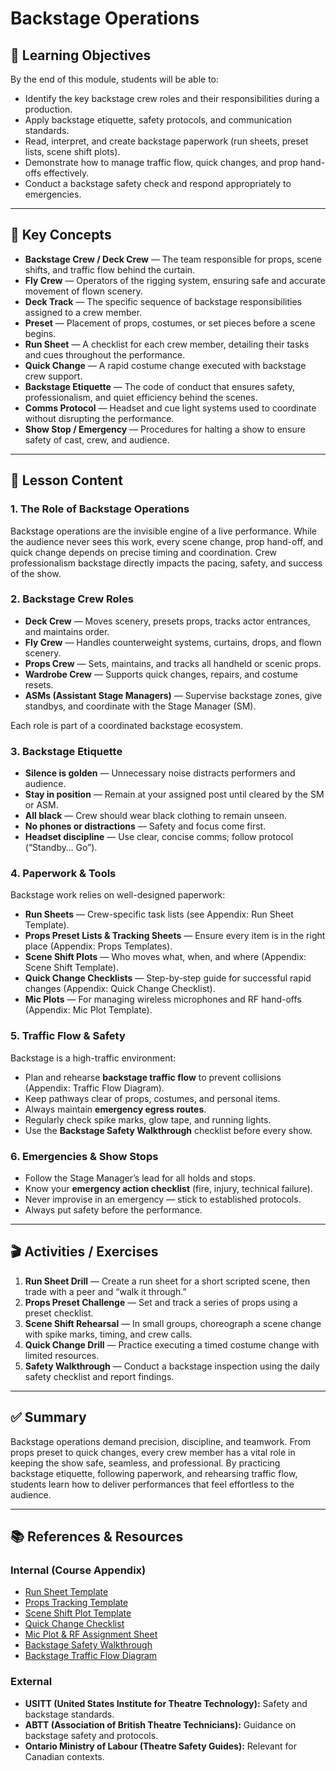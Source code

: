 # Backstage Operations

## 🎯 Learning Objectives
By the end of this module, students will be able to:
- Identify the key backstage crew roles and their responsibilities during a production.
- Apply backstage etiquette, safety protocols, and communication standards.
- Read, interpret, and create backstage paperwork (run sheets, preset lists, scene shift plots).
- Demonstrate how to manage traffic flow, quick changes, and prop hand-offs effectively.
- Conduct a backstage safety check and respond appropriately to emergencies.

---

## 📖 Key Concepts
- **Backstage Crew / Deck Crew** — The team responsible for props, scene shifts, and traffic flow behind the curtain.  
- **Fly Crew** — Operators of the rigging system, ensuring safe and accurate movement of flown scenery.  
- **Deck Track** — The specific sequence of backstage responsibilities assigned to a crew member.  
- **Preset** — Placement of props, costumes, or set pieces before a scene begins.  
- **Run Sheet** — A checklist for each crew member, detailing their tasks and cues throughout the performance.  
- **Quick Change** — A rapid costume change executed with backstage crew support.  
- **Backstage Etiquette** — The code of conduct that ensures safety, professionalism, and quiet efficiency behind the scenes.  
- **Comms Protocol** — Headset and cue light systems used to coordinate without disrupting the performance.  
- **Show Stop / Emergency** — Procedures for halting a show to ensure safety of cast, crew, and audience.

---

## 📝 Lesson Content

### 1. The Role of Backstage Operations
Backstage operations are the invisible engine of a live performance. While the audience never sees this work, every scene change, prop hand-off, and quick change depends on precise timing and coordination. Crew professionalism backstage directly impacts the pacing, safety, and success of the show.

### 2. Backstage Crew Roles
- **Deck Crew** — Moves scenery, presets props, tracks actor entrances, and maintains order.  
- **Fly Crew** — Handles counterweight systems, curtains, drops, and flown scenery.  
- **Props Crew** — Sets, maintains, and tracks all handheld or scenic props.  
- **Wardrobe Crew** — Supports quick changes, repairs, and costume resets.  
- **ASMs (Assistant Stage Managers)** — Supervise backstage zones, give standbys, and coordinate with the Stage Manager (SM).  

Each role is part of a coordinated backstage ecosystem.

### 3. Backstage Etiquette
- **Silence is golden** — Unnecessary noise distracts performers and audience.  
- **Stay in position** — Remain at your assigned post until cleared by the SM or ASM.  
- **All black** — Crew should wear black clothing to remain unseen.  
- **No phones or distractions** — Safety and focus come first.  
- **Headset discipline** — Use clear, concise comms; follow protocol (“Standby… Go”).

### 4. Paperwork & Tools
Backstage work relies on well-designed paperwork:
- **Run Sheets** — Crew-specific task lists (see Appendix: Run Sheet Template).  
- **Props Preset Lists & Tracking Sheets** — Ensure every item is in the right place (Appendix: Props Templates).  
- **Scene Shift Plots** — Who moves what, when, and where (Appendix: Scene Shift Template).  
- **Quick Change Checklists** — Step-by-step guide for successful rapid changes (Appendix: Quick Change Checklist).  
- **Mic Plots** — For managing wireless microphones and RF hand-offs (Appendix: Mic Plot Template).  

### 5. Traffic Flow & Safety
Backstage is a high-traffic environment:
- Plan and rehearse **backstage traffic flow** to prevent collisions (Appendix: Traffic Flow Diagram).  
- Keep pathways clear of props, costumes, and personal items.  
- Always maintain **emergency egress routes**.  
- Regularly check spike marks, glow tape, and running lights.  
- Use the **Backstage Safety Walkthrough** checklist before every show.  

### 6. Emergencies & Show Stops
- Follow the Stage Manager’s lead for all holds and stops.  
- Know your **emergency action checklist** (fire, injury, technical failure).  
- Never improvise in an emergency — stick to established protocols.  
- Always put safety before the performance.

---

## 🎬 Activities / Exercises
1. **Run Sheet Drill** — Create a run sheet for a short scripted scene, then trade with a peer and “walk it through.”  
2. **Props Preset Challenge** — Set and track a series of props using a preset checklist.  
3. **Scene Shift Rehearsal** — In small groups, choreograph a scene change with spike marks, timing, and crew calls.  
4. **Quick Change Drill** — Practice executing a timed costume change with limited resources.  
5. **Safety Walkthrough** — Conduct a backstage inspection using the daily safety checklist and report findings.

---

## ✅ Summary
Backstage operations demand precision, discipline, and teamwork. From props preset to quick changes, every crew member has a vital role in keeping the show safe, seamless, and professional. By practicing backstage etiquette, following paperwork, and rehearsing traffic flow, students learn how to deliver performances that feel effortless to the audience.

---

## 📚 References & Resources
### Internal (Course Appendix)
- [Run Sheet Template](/modules/00-appendix.md)  
- [Props Tracking Template](/modules/00-appendix.md)  
- [Scene Shift Plot Template](/modules/00-appendix.md)  
- [Quick Change Checklist](/modules/00-appendix.md)  
- [Mic Plot & RF Assignment Sheet](/modules/00-appendix.md)  
- [Backstage Safety Walkthrough](/modules/00-appendix.md)  
- [Backstage Traffic Flow Diagram](/modules/00-appendix.md)  

### External
- **USITT (United States Institute for Theatre Technology):** Safety and backstage standards.  
- **ABTT (Association of British Theatre Technicians):** Guidance on backstage safety and protocols.  
- **Ontario Ministry of Labour (Theatre Safety Guides):** Relevant for Canadian contexts.  
